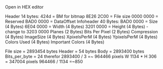 Open in HEX editor

Header 14 bytes:
424d = BM for bitmap
8E26 2C00 = File size
0000 0000 = Reserved
BAD0 0000 = DataOffset
Infoheader 40 Bytes:
BAD0 0000 = Size (4 Bytes)
6E04 0000 = Width (4 Bytes)
3201 0000 = Height (4 Bytes) - change to 3203 0000
Planes (2 Bytes)
Bits Per Pixel (2 Bytes)
Compression (4 Bytes)
ImageSize (4 Bytes)
XpixelsPerM (4 Bytes)
YpixelsPerM (4 Bytes)
Colors Used (4 Bytes)
Important Colors (4 Bytes)



File size = 2893454 bytes
Header = 54 bytes
Body = 2893400 bytes
Bits_per_byte = 24 therefor 2893400 / 3 =~ 964466 pixels
W 1134 * H 306 = 347004 pixels
964466 / 1134 =~850
